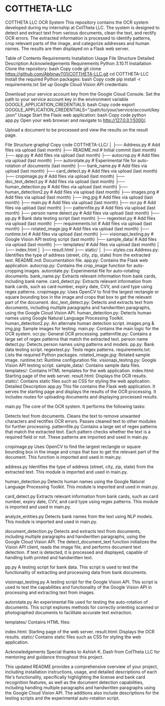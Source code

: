# COTTHETA-LLC
COTTHETA LLC OCR System
This repository contains the OCR system developed during my internship at CotTheta LLC. The system is designed to detect and extract text from various documents, clean the text, and rectify OCR errors. The extracted information is processed to identify patterns, crop relevant parts of the image, and categorize addresses and human names. The results are then displayed on a Flask web server.

Table of Contents
Requirements
Installation
Usage
File Structure
Detailed Description
Acknowledgements
Requirements
Python 3.10.11
Installation
Clone the repository:
bash
Copy code
git clone https://github.com/AbhinavT01/COTTHETA-LLC.git
cd COTTHETA-LLC
Install the required Python packages:
bash
Copy code
pip install -r requirements.txt
Set up Google Cloud Vision API credentials:

Download your service account key from the Google Cloud Console.
Set the path to your service account key in the environment variable GOOGLE_APPLICATION_CREDENTIALS:
bash
Copy code
export GOOGLE_APPLICATION_CREDENTIALS="/path/to/your/service/account/key.json"
Usage
Start the Flask web application:
bash
Copy code
python app.py
Open your web browser and navigate to http://127.0.0.1:5000/.

Upload a document to be processed and view the results on the result page.

File Structure
graphql
Copy code
COTTHETA-LLC/
│
├── Address.py                    # Add files via upload (last month)
├── README.md                     # Initial commit (last month)
├── app.py                        # Add files via upload (last month)
├── autocrop.py                   # Add files via upload (last month)
├── autorotate.py                 # Experimental file for auto-rotation of documents (last month)
├── bank_name.py                  # Add files via upload (last month)
├── card_detect.py                # Add files via upload (last month)
├── cropimage.py                  # Add files via upload (last month)
├── doc_text_detect.py            # Add files via upload (last month)
├── human_detection.py            # Add files via upload (last month)
├── human_detection2.py           # Add files via upload (last month)
├── images.png                    # Add files via upload (last month)
├── img.jpg                       # Add files via upload (last month)
├── main.py                       # Add files via upload (last month)
├── ocr.py                        # Add files via upload (last month)
├── patternfile.py                # Add files via upload (last month)
├── person name detect.py         # Add files via upload (last month)
├── pp.py                         # Bank data testing script (last month)
├── regextest.py                  # Add files via upload (last month)
├── requirements.txt              # Add files via upload (last month)
├── rotated_image.jpg             # Add files via upload (last month)
├── runtime.txt                   # Add files via upload (last month)
├── visionapi_testing.py          # Google Vision API testing script (last month)
├── sample_data/                  # Add files via upload (last month)
├── templates/                    # Add files via upload (last month)
│   ├── index.html
│   ├── result.html
├── static/
│   ├── styles.css
Address.py: Identifies the type of address (street, city, zip, state) from the extracted text.
README.md: Documentation file.
app.py: Contains the Flask web application.
autocrop.py: Contains the crop_image function for auto-cropping images.
autorotate.py: Experimental file for auto-rotating documents.
bank_name.py: Extracts relevant information from bank cards, including bank name.
card_detect.py: Extracts relevant information from bank cards, such as card number, expiry date, CVV, and card type using regex patterns.
cropimage.py: Uses OpenCV to find the largest rectangle or square bounding box in the image and crops that box to get the relevant part of the document.
doc_text_detect.py: Detects and extracts text from documents, including multiple paragraphs and handwritten paragraphs, using the Google Cloud Vision API.
human_detection.py: Detects human names using Google Natural Language Processing Toolkit.
human_detection2.py: An alternate human detection script.
images.png & img.jpg: Sample images for testing.
main.py: Contains the main logic for the OCR system.
ocr.py: General OCR processing.
patternfile.py: Contains a large set of regex patterns that match the extracted text.
person name detect.py: Detects person names using patterns and models.
pp.py: Bank data testing script.
regextest.py: Tests regex patterns.
requirements.txt: Lists the required Python packages.
rotated_image.jpg: Rotated sample image.
runtime.txt: Runtime configuration file.
visionapi_testing.py: Google Vision API testing script.
sample_data/: Contains sample data files.
templates/: Contains HTML templates for the web application.
index.html: Starting page of the web server.
result.html: Displays the OCR results.
static/: Contains static files such as CSS for styling the web application.
Detailed Description
app.py
This file contains the Flask web application. It serves the starting page and displays the results of the OCR processing. It includes routes for uploading documents and displaying processed results.

main.py
The core of the OCR system. It performs the following tasks:

Detects text from documents.
Cleans the text to remove unwanted characters and rectifies OCR errors.
Passes cleaned text to other modules for further processing.
patternfile.py
Contains a large set of regex patterns that match the extracted text. Each pattern checks whether the text is a required field or not. These patterns are imported and used in main.py.

cropimage.py
Uses OpenCV to find the largest rectangle or square bounding box in the image and crops that box to get the relevant part of the document. This function is imported and used in main.py.

address.py
Identifies the type of address (street, city, zip, state) from the extracted text. This module is imported and used in main.py.

human_detection.py
Detects human names using the Google Natural Language Processing Toolkit. This module is imported and used in main.py.

card_detect.py
Extracts relevant information from bank cards, such as card number, expiry date, CVV, and card type using regex patterns. This module is imported and used in main.py.

analyze_entities.py
Detects bank names from the text using NLP models. This module is imported and used in main.py.

document_detection.py
Detects and extracts text from documents, including multiple paragraphs and handwritten paragraphs, using the Google Cloud Vision API. The detect_document_text function initializes the Vision API client, reads the image file, and performs document text detection. If text is detected, it is processed and displayed, capable of handling both printed and handwritten text.

pp.py
A testing script for bank data. This script is used to test the functionality of extracting and processing data from bank documents.

visionapi_testing.py
A testing script for the Google Vision API. This script is used to test the capabilities and functionality of the Google Vision API in processing and extracting text from images.

autorotate.py
An experimental file used for testing the auto-rotation of documents. This script explores methods for correctly orienting scanned or photographed documents to facilitate accurate text extraction.

templates/
Contains HTML files:

index.html: Starting page of the web server.
result.html: Displays the OCR results.
static/
Contains static files such as CSS for styling the web application.

Acknowledgements
Special thanks to Ashish K. Dash from CotTheta LLC for mentoring and guidance throughout this project.

This updated README provides a comprehensive overview of your project, including installation instructions, usage, and detailed descriptions of each file's functionality, specifically highlighting the license and bank card recognition features, as well as the document detection capabilities, including handling multiple paragraphs and handwritten paragraphs using the Google Cloud Vision API. The additions also include descriptions for the testing scripts and the experimental auto-rotation script.
